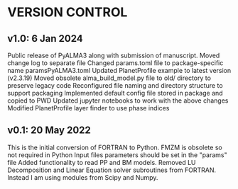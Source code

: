 # VERSION CONTROL

## v1.0: 6 Jan 2024

Public release of PyALMA3 along with submission of manuscript.
Moved change log to separate file
Changed params.toml file to package-specific name paramsPyALMA3.toml
Updated PlanetProfile example to latest version (v2.3.19)
Moved obsolete alma_build_model.py file to old/ directory to preserve legacy code
Reconfigured file naming and directory structure to support packaging
Implemented default config file stored in package and copied to PWD
Updated jupyter notebooks to work with the above changes
Modified PlanetProfile layer finder to use phase indices

## v0.1: 20 May 2022

This is the initial conversion of FORTRAN to Python.
FMZM is obsolete so not required in Python Input files
parameters should be set in the "params" file
Added functionality to read PP and BM models.
Removed LU Decomposition and Linear Equation solver subroutines from FORTRAN. Instead I am using modules from Scipy and Numpy.
